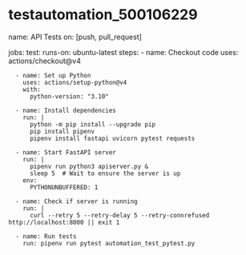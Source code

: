 # testautomation_500106229
name: API Tests
on: [push, pull_request]

jobs:
  test:
    runs-on: ubuntu-latest
    steps:
      - name: Checkout code
        uses: actions/checkout@v4

      - name: Set up Python
        uses: actions/setup-python@v4
        with:
          python-version: "3.10"

      - name: Install dependencies
        run: |
          python -m pip install --upgrade pip
          pip install pipenv
          pipenv install fastapi uvicorn pytest requests

      - name: Start FastAPI server
        run: |
          pipenv run python3 apiserver.py &
          sleep 5  # Wait to ensure the server is up
        env:
          PYTHONUNBUFFERED: 1

      - name: Check if server is running
        run: |
          curl --retry 5 --retry-delay 5 --retry-connrefused http://localhost:8000 || exit 1

      - name: Run tests
        run: pipenv run pytest automation_test_pytest.py
